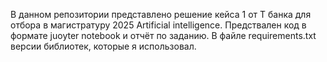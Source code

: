 В данном репозитории представлено решение кейса 1 от Т банка для отбора в магистратуру 2025 Artificial intelligence. 
Предствален код в формате juoyter notebook и отчёт по заданию. В файле requirements.txt версии библиотек, которые я использовал.
